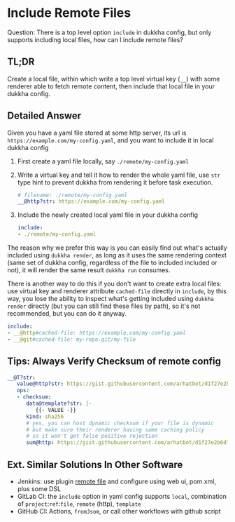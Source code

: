 # Include Remote Files

Question: There is a top level option `include` in dukkha config, but only supports including local files, how can I include remote files?

## TL;DR

Create a local file, within which write a top level virtual key (`__`) with some renderer able to fetch remote content, then include that local file in your dukkha config.

## Detailed Answer

Given you have a yaml file stored at some http server, its url is `https://example.com/my-config.yaml`, and you want to include it in local dukkha config

1. First create a yaml file locally, say `./remote/my-config.yaml`

2. Write a virtual key and tell it how to render the whole yaml file, use `str` type hint to prevent dukkha from rendering it before task execution.

   ```yaml
   # filename: ./remote/my-config.yaml
   __@http?str: https://example.com/my-config.yaml
   ```

3. Include the newly created local yaml file in your dukkha config

   ```yaml
   include:
   - ./remote/my-config.yaml
   ```

The reason why we prefer this way is you can easily find out what's actually included using `dukkha render`, as long as it uses the same rendering context (same set of dukkha config, regardless of the file to included included or not), it will render the same result `dukkha run` consumes.

There is another way to do this if you don't want to create extra local files: use virtual key and renderer attribute `cached-file` directly in `include`, by this way, you lose the ability to inspect what's getting included using `dukkha render` directly (but you can still find these files by path), so it's not recommended, but you can do it anyway.

```yaml
include:
- __@http#cached-file: https://example.com/my-config.yaml
- __@git#cached-file: my-repo.git/my-file
```

## Tips: Always Verify Checksum of remote config

```yaml
__@T?str:
   value@http?str: https://gist.githubusercontent.com/arhatbot/d1f27e2b6d7e41a7c9d0a6ef7e39a921/raw/1e014333a3d78ac1139bc4cab9a68685e5080685/echo.sh
   ops:
   - checksum:
      data@template?str: |-
         {{- VALUE -}}
      kind: sha256
      # yes, you can host dynamic checksum if your file is dynamic
      # but make sure their renderer having same caching policy
      # so it won't get false positive rejection
      sum@http: https://gist.githubusercontent.com/arhatbot/d1f27e2b6d7e41a7c9d0a6ef7e39a921/raw/f36f55f83d2bb0d3d45e79e48360bb5c35826048/echo.sh.sha256
```

## Ext. Similar Solutions In Other Software

- Jenkins: use plugin [remote file](https://plugins.jenkins.io/remote-file/) and configure using web ui, pom.xml, plus some DSL
- GitLab CI: the `include` option in yaml config supports `local`, combination of `project`:`ref`:`file`, `remote` (http), `template`
- GitHub CI: Actions, `fromJsom`, or call other workflows with github script
